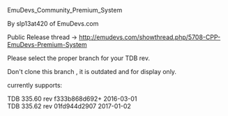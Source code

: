 EmuDevs_Community_Premium_System

By slp13at420 of EmuDevs.com

Public Release thread -> http://emudevs.com/showthread.php/5708-CPP-EmuDevs-Premium-System

Please select the proper branch for your TDB rev.

Don't clone this branch , it is outdated and for display only.



currently supports:

 TDB 335.60 rev f333b868d692+ 2016-03-01  
 TDB 335.62 rev 01fd944d2907 2017-01-02
